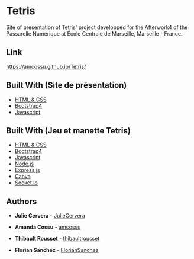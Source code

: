 # Tetris

Site of presentation of Tetris' project developped for the Afterwork4 of the Passarelle Numérique at École Centrale de Marseille, Marseille - France.


## Link

https://amcossu.github.io/Tetris/


## Built With (Site de présentation)

* [HTML & CSS](https://www.w3.org/standards/webdesign/htmlcss.html) 
* [Bootstrap4](https://getbootstrap.com/docs/4.0/getting-started/introduction/) 
* [Javascript](https://www.javascript.com/) 

## Built With (Jeu et manette Tetris)
* [HTML & CSS](https://www.w3.org/standards/webdesign/htmlcss.html) 
* [Bootstrap4](https://getbootstrap.com/docs/4.0/getting-started/introduction/) 
* [Javascript](https://www.javascript.com/) 
* [Node.js](https://nodejs.org/en/) 
* [Express.js](http://expressjs.com/fr/) 
* [Canva](https://www.canva.com/) 
* [Socket.io](https://socket.io/) 


## Authors

* **Julie Cervera** - [JulieCervera](https://github.com/JulieCervera)

* **Amanda Cossu** - [amcossu](https://github.com/amcossu)

* **Thibault Rousset** - [thibaultrousset](https://github.com/thibaultrousset)

* **Florian Sanchez** - [FlorianSanchez](https://github.com/FlorianSanchez)
